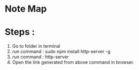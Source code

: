 # Note Map
# Steps : 
1. Go to folder in terminal 
2. run command : sudo npm install http-server -g
3. run command : http-server
4. Open the link generated from above command in browser.

